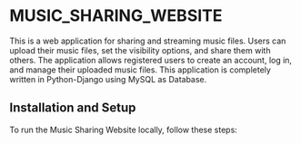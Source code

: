 # MUSIC_SHARING_WEBSITE
This is a web application for sharing and streaming music files. Users can upload their music files, set the visibility options, and share them with others. The application allows registered users to create an account, log in, and manage their uploaded music files. This application is completely written in Python-Django using MySQL as Database.

## Installation and Setup
To run the Music Sharing Website locally, follow these steps:
